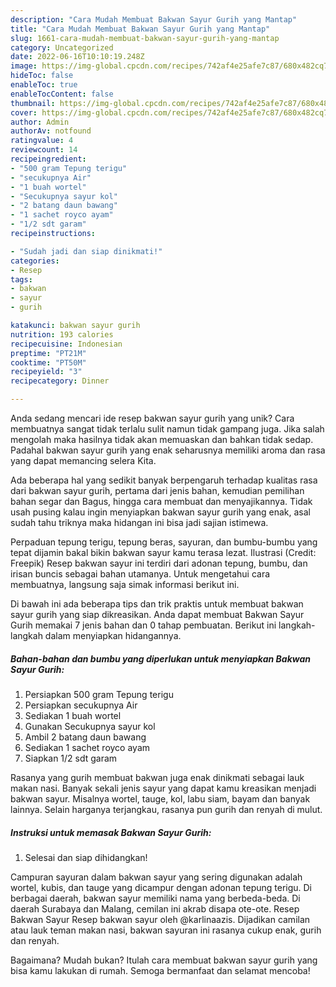 ```yaml
---
description: "Cara Mudah Membuat Bakwan Sayur Gurih yang Mantap"
title: "Cara Mudah Membuat Bakwan Sayur Gurih yang Mantap"
slug: 1661-cara-mudah-membuat-bakwan-sayur-gurih-yang-mantap
category: Uncategorized
date: 2022-06-16T10:10:19.248Z
image: https://img-global.cpcdn.com/recipes/742af4e25afe7c87/680x482cq70/bakwan-sayur-gurih-foto-resep-utama.jpg
hideToc: false
enableToc: true
enableTocContent: false
thumbnail: https://img-global.cpcdn.com/recipes/742af4e25afe7c87/680x482cq70/bakwan-sayur-gurih-foto-resep-utama.jpg
cover: https://img-global.cpcdn.com/recipes/742af4e25afe7c87/680x482cq70/bakwan-sayur-gurih-foto-resep-utama.jpg
author: Admin
authorAv: notfound
ratingvalue: 4
reviewcount: 14
recipeingredient:
- "500 gram Tepung terigu"
- "secukupnya Air"
- "1 buah wortel"
- "Secukupnya sayur kol"
- "2 batang daun bawang"
- "1 sachet royco ayam"
- "1/2 sdt garam"
recipeinstructions:

- "Sudah jadi dan siap dinikmati!"
categories:
- Resep
tags:
- bakwan
- sayur
- gurih

katakunci: bakwan sayur gurih 
nutrition: 193 calories
recipecuisine: Indonesian
preptime: "PT21M"
cooktime: "PT50M"
recipeyield: "3"
recipecategory: Dinner

---
```





Anda sedang mencari ide resep bakwan sayur gurih yang unik? Cara membuatnya sangat tidak terlalu sulit namun tidak gampang juga. Jika salah mengolah maka hasilnya tidak akan memuaskan dan bahkan tidak sedap. Padahal bakwan sayur gurih yang enak seharusnya memiliki aroma dan rasa yang dapat memancing selera Kita.





Ada beberapa hal yang sedikit banyak berpengaruh terhadap kualitas rasa dari bakwan sayur gurih, pertama dari jenis bahan, kemudian pemilihan bahan segar dan Bagus, hingga cara membuat dan menyajikannya. Tidak usah pusing kalau ingin menyiapkan bakwan sayur gurih yang enak,      asal sudah tahu triknya maka hidangan ini bisa jadi sajian istimewa.














Perpaduan tepung terigu, tepung beras, sayuran, dan bumbu-bumbu yang tepat dijamin bakal bikin bakwan sayur kamu terasa lezat. Ilustrasi (Credit: Freepik) Resep bakwan sayur ini terdiri dari adonan tepung, bumbu, dan irisan buncis sebagai bahan utamanya. Untuk mengetahui cara membuatnya, langsung saja simak informasi berikut ini.






Di bawah ini ada beberapa tips dan trik praktis untuk membuat bakwan sayur gurih yang siap dikreasikan. Anda dapat membuat Bakwan Sayur Gurih memakai 7 jenis bahan dan 0 tahap pembuatan. Berikut ini langkah-langkah dalam menyiapkan hidangannya.

<!--inarticleads1-->

##### Bahan-bahan dan bumbu yang diperlukan untuk menyiapkan Bakwan Sayur Gurih:

1. Persiapkan 500 gram Tepung terigu
1. Persiapkan secukupnya Air
1. Sediakan 1 buah wortel
1. Gunakan Secukupnya sayur kol
1. Ambil 2 batang daun bawang
1. Sediakan 1 sachet royco ayam
1. Siapkan 1/2 sdt garam


Rasanya yang gurih membuat bakwan juga enak dinikmati sebagai lauk makan nasi. Banyak sekali jenis sayur yang dapat kamu kreasikan menjadi bakwan sayur. Misalnya wortel, tauge, kol, labu siam, bayam dan banyak lainnya. Selain harganya terjangkau, rasanya pun gurih dan renyah di mulut. 

<!--inarticleads2-->

##### Instruksi untuk memasak Bakwan Sayur Gurih:


1. Selesai dan siap dihidangkan!

Campuran sayuran dalam bakwan sayur yang sering digunakan adalah wortel, kubis, dan tauge yang dicampur dengan adonan tepung terigu. Di berbagai daerah, bakwan sayur memiliki nama yang berbeda-beda. Di daerah Surabaya dan Malang, cemilan ini akrab disapa ote-ote. Resep Bakwan Sayur Resep bakwan sayur oleh @karlinaazis. Dijadikan camilan atau lauk teman makan nasi, bakwan sayuran ini rasanya cukup enak, gurih dan renyah. 

Bagaimana? Mudah bukan? Itulah cara membuat bakwan sayur gurih yang bisa kamu lakukan di rumah. Semoga bermanfaat dan selamat mencoba!
